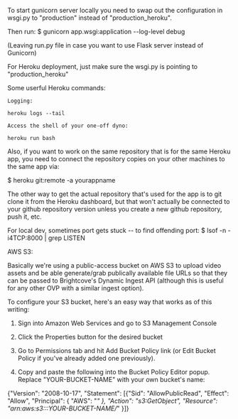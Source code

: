 To start gunicorn server locally you need to swap out the configuration in wsgi.py to "production" instead of "production_heroku".

Then run: 
$ gunicorn app.wsgi:application --log-level debug

(Leaving run.py file in case you want to use Flask server instead of Gunicorn)

For Heroku deployment, just make sure the wsgi.py is pointing to "production_heroku"

Some userful Heroku commands:

    Logging:

    heroku logs --tail

    Access the shell of your one-off dyno:

    heroku run bash

Also, if you want to work on the same repository that is for the same Heroku app, you need to connect the repository copies on your other machines to the same app via: 

$ heroku git:remote -a yourappname

The other way to get the actual repository that's used for the app is to git clone it from the Heroku dashboard, but that won't actually be connected to your github repository version unless you create a new github repository, push it, etc. 



For local dev, sometimes port gets stuck -- to find offending port:
    $ lsof -n -i4TCP:8000 | grep LISTEN




AWS S3:
 
Basically we're using a public-access bucket on AWS S3 to upload video assets and be able generate/grab publically available file URLs so that they can be passed to Brightcove's Dynamic Ingest API (although this is useful for any other OVP with a similar ingest option). 

To configure your S3 bucket, here's an easy way that works as of this writing: 

1. Sign into Amazon Web Services and go to S3 Management Console

2. Click the Properties button for the desired bucket

3. Go to Permissions tab and hit Add Bucket Policy link (or Edit Bucket Policy if you've already added one previously). 

4. Copy and paste the following into the Bucket Policy Editor popup. Replace "YOUR-BUCKET-NAME" with your own bucket's name: 

{"Version": "2008-10-17",
"Statement": [{"Sid": "AllowPublicRead",
"Effect": "Allow",
"Principal": {
"AWS": "*"
},
"Action": "s3:GetObject",
"Resource": "arn:aws:s3:::YOUR-BUCKET-NAME/*"
}]}




